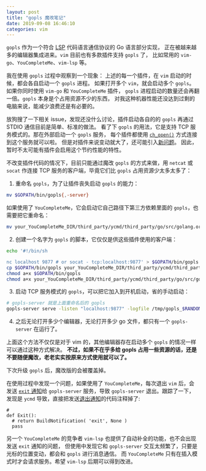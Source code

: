```yaml
---
layout: post
title: "gopls 魔改笔记"
date: 2019-09-08 16:46:10
categories: vim
---
```


`gopls` 作为一个符合 [LSP](https://microsoft.github.io/language-server-protocol/) 代码语言通信协议的 Go 语言部分实现，
正在被越来越多的编辑器集成进来。`vim` 目前也有多款插件支持 `gopls` 了，
比如常用的 `vim-go`、`YouCompleteMe`、`vim-lsp` 等。

我在使用 `gopls` 过程中观察到一个现象：
上述的每一个插件，在 `vim` 启动的时候，都会各自启动一个 `gopls` 进程。
如果打开多个 `vim`，就会启动多个 `gopls`。如果你同时使用 `vim-go` 和 `YouCompleteMe` 插件，
`gopls` 进程启动的数量还会再翻一倍。`gopls` 本身是个占用资源不少的东西，
对我这种机器性能还没达到过剩的电脑来说，能减少浪费还是有必要的。

放狗搜了一下相关 issue，发现还没什么讨论，插件启动各自的的 `gopls` 再通过 STDIO 通信目前是简单、标准的做法。
看了下 `gopls` 的用法，它是支持 TCP 服务模式的。那在外部启动一个 `gopls` 服务，
每个插件都使用 [`ch_open()`](https://vimhelp.org/channel.txt.html#ch_open%28%29) 方式连接到这个服务就可以啦。
但是对插件来说变动就大了，还可能引入[新问题](https://github.com/fatih/vim-go/issues/2421#issuecomment-529184677)。
因此，暂时不太可能有插件会启用这个节约性能的特性。

不改变插件代码的情况下，目前只能通过魔改 `gopls` 的方式来做，用 `netcat` 或 `socat` 作连接 TCP 服务的客户端，毕竟它们比 `gopls` 占用资源少太多太多了：

1. 重命名 `gopls`，为了让插件丧失启动 `gopls` 的能力：

```sh
mv $GOPATH/bin/gopls{,-server}
```

如果使用了 `YouCompleteMe`，它会启动它自己路径下第三方依赖里面的 `gopls`，也需要把它重命名：

```sh
mv your_YouCompleteMe_DIR/third_party/ycmd/third_party/go/src/golang.org/x/tools/cmd/gopls/gopls{,.bak}
```

2. 创建一个名字为 `gopls` 的脚本，它仅仅是供这些插件使用的客户端：

```sh
echo '#!/bin/sh

nc localhost 9877 # or socat - tcp:localhost:9877' > $GOPATH/bin/gopls
cp $GOPATH/bin/gopls your_YouCompleteMe_DIR/third_party/ycmd/third_party/go/src/golang.org/x/tools/cmd/gopls/gopls
chmod a+x $GOPATH/bin/gopls
chmod a+x your_YouCompleteMe_DIR/third_party/ycmd/third_party/go/src/golang.org/x/tools/cmd/gopls/gopls
```

3. 启动 TCP 服务模式的 `gopls`，可以把它加入到开机启动，省的手动启动：

```sh
# gopls-server 就是上面重命名后的 gopls
gopls-server serve -listen "localhost:9877" -logfile /tmp/gopls_$RANDOM.log
```

4. 之后无论打开多少个编辑器，无论打开多少 go 文件，都只有一个 `gopls-server` 在运行了。

上面这个方法不仅仅是对于 vim 的，其他编辑器存在启动多个 `gopls` 的情况一样可以通过这种方式解决。
**不过，如果不在乎多给 gopls 占用一些资源的话，还是不要随便魔改，老老实实按原来方式使用就可以了。**

下次升级 `gopls` 后，魔改版的会被覆盖掉。

在使用过程中发现一个问题，如果使用了 `YouCompleteMe`，每次退出 `vim` 后，会发送 [`exit` 通知](https://microsoft.github.io/language-server-protocol/specification#exit)给 `gopls-server` 服务，导致 `gopls-server` 退出。跟踪了一下，发现是 `ycmd` 导致，直接把发送[退出通知](https://github.com/ycm-core/ycmd/blob/3365e2d44817d127596f59f70a6240507eb4b0bc/ycmd/completers/language_server/language_server_protocol.py#L266)的代码注释掉了:

```
# 
def Exit():
  # return BuildNotification( 'exit', None )
  pass
```

另一个 `YouCompleteMe` 的竞争者 `vim-lsp` 也提供了自动补全的功能，也不会出现发送 `exit` 通知的问题，
但使用中发现它和 `gopls-server` 交互太频繁了，只要是光标的位置变动，都会和 `gopls` 进行消息通信。
而 `YouCompleteMe` 只有在插入模式时才会请求服务。希望 `vim-lsp` 后期可以得到改进。

